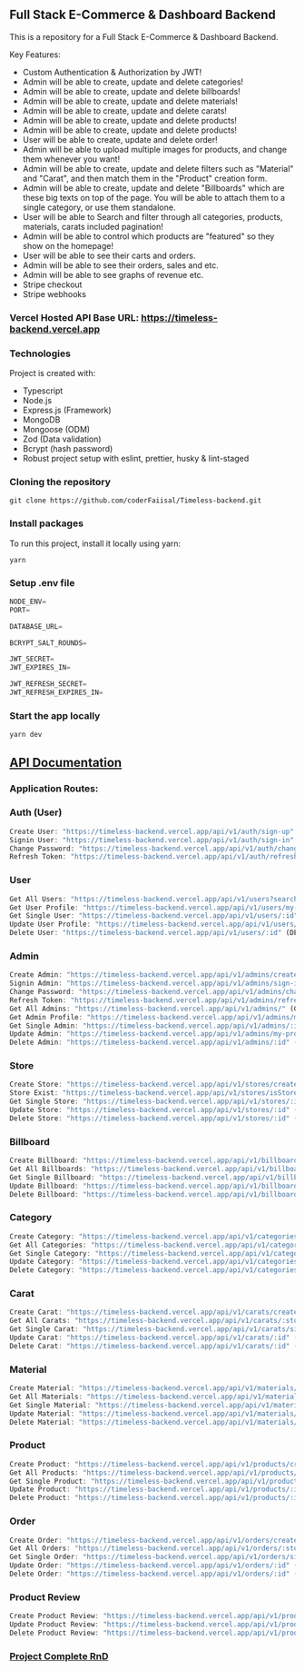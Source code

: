 ## Full Stack E-Commerce & Dashboard Backend

This is a repository for a Full Stack E-Commerce & Dashboard Backend.

Key Features:

- Custom Authentication & Authorization by JWT!
- Admin will be able to create, update and delete categories!
- Admin will be able to create, update and delete billboards!
- Admin will be able to create, update and delete materials!
- Admin will be able to create, update and delete carats!
- Admin will be able to create, update and delete products!
- Admin will be able to create, update and delete products!
- User will be able to create, update and delete order!
- Admin will be able to upload multiple images for products, and change them whenever you want!
- Admin will be able to create, update and delete filters such as "Material" and "Carat", and then match them in the "Product" creation form.
- Admin will be able to create, update and delete "Billboards" which are these big texts on top of the page. You will be able to attach them to a single category, or use them standalone.
- User will be able to Search and filter through all categories, products, materials, carats included pagination!
- Admin will be able to control which products are "featured" so they show on the homepage!
- User will be able to see their carts and orders.
- Admin will be able to see their orders, sales and etc.
- Admin will be able to see graphs of revenue etc.
- Stripe checkout
- Stripe webhooks

### Vercel Hosted API Base URL: https://timeless-backend.vercel.app

### Technologies

Project is created with:

- Typescript
- Node.js
- Express.js (Framework)
- MongoDB
- Mongoose (ODM)
- Zod (Data validation)
- Bcrypt (hash password)
- Robust project setup with eslint, prettier, husky & lint-staged

### Cloning the repository

```shell
git clone https://github.com/coderFaiisal/Timeless-backend.git
```

### Install packages

To run this project, install it locally using yarn:

```shell
yarn
```

### Setup .env file

```ts
NODE_ENV=
PORT=

DATABASE_URL=

BCRYPT_SALT_ROUNDS=

JWT_SECRET=
JWT_EXPIRES_IN=

JWT_REFRESH_SECRET=
JWT_REFRESH_EXPIRES_IN=
```

### Start the app locally

```shell
yarn dev
```

## [API Documentation](https://documenter.getpostman.com/view/29322785/2s9YXk3gAs)

### Application Routes:

### Auth (User)

```ts
Create User: "https://timeless-backend.vercel.app/api/v1/auth/sign-up" (POST)
Signin User: "https://timeless-backend.vercel.app/api/v1/auth/sign-in" (POST)
Change Password: "https://timeless-backend.vercel.app/api/v1/auth/change-password" (POST)
Refresh Token: "https://timeless-backend.vercel.app/api/v1/auth/refresh-token" (POST)
```

### User

```ts
Get All Users: "https://timeless-backend.vercel.app/api/v1/users?search&filter" (GET) (Admin)
Get User Profile: "https://timeless-backend.vercel.app/api/v1/users/my-profile" (GET) (Auth User)
Get Single User: "https://timeless-backend.vercel.app/api/v1/users/:id" (Single GET) (Admin)
Update User Profile: "https://timeless-backend.vercel.app/api/v1/users/my-profile" (PATCH) (Auth User)
Delete User: "https://timeless-backend.vercel.app/api/v1/users/:id" (DELETE) (Auth User)
```

### Admin

```ts
Create Admin: "https://timeless-backend.vercel.app/api/v1/admins/create-admin" (POST)
Signin Admin: "https://timeless-backend.vercel.app/api/v1/admins/sign-in" (POST)
Change Password: "https://timeless-backend.vercel.app/api/v1/admins/change-password" (POST)
Refresh Token: "https://timeless-backend.vercel.app/api/v1/admins/refresh-token" (POST)
Get All Admins: "https://timeless-backend.vercel.app/api/v1/admins/" (GET) (Admin)
Get Admin Profile: "https://timeless-backend.vercel.app/api/v1/admins/my-profile" (GET) (Admin)
Get Single Admin: "https://timeless-backend.vercel.app/api/v1/admins/:id" (GET) (Admin)
Update Admin: "https://timeless-backend.vercel.app/api/v1/admins/my-profile" (PATCH) (Admin)
Delete Admin: "https://timeless-backend.vercel.app/api/v1/admins/:id" (DELETE) (Admin)
```

### Store

```ts
Create Store: "https://timeless-backend.vercel.app/api/v1/stores/create-store" (POST) (Admin)
Store Exist: "https://timeless-backend.vercel.app/api/v1/stores/isStoreExist" (GET) (Admin)
Get Single Store: "https://timeless-backend.vercel.app/api/v1/stores/:id" (GET) (Admin)
Update Store: "https://timeless-backend.vercel.app/api/v1/stores/:id" (PATCH) (Admin)
Delete Store: "https://timeless-backend.vercel.app/api/v1/stores/:id" (DELETE) (Super Admin)
```

### Billboard

```ts
Create Billboard: "https://timeless-backend.vercel.app/api/v1/billboards/create-billboard" (POST) (Admin)
Get All Billboards: "https://timeless-backend.vercel.app/api/v1/billboards/:storeId" (GET) (Admin)
Get Single Billboard: "https://timeless-backend.vercel.app/api/v1/billboards/single-billboard/:id" (GET) (Admin)
Update Billboard: "https://timeless-backend.vercel.app/api/v1/billboards/:id" (PATCH) (Admin)
Delete Billboard: "https://timeless-backend.vercel.app/api/v1/billboards/:id" (DELETE) (Super Admin)
```

### Category

```ts
Create Category: "https://timeless-backend.vercel.app/api/v1/categories/create-category" (POST) (Admin)
Get All Categories: "https://timeless-backend.vercel.app/api/v1/categories/:storeId" (GET)
Get Single Category: "https://timeless-backend.vercel.app/api/v1/categories/single-category/:id" (GET)
Update Category: "https://timeless-backend.vercel.app/api/v1/categories/:id" (PATCH) (Admin)
Delete Category: "https://timeless-backend.vercel.app/api/v1/categories/:id" (DELETE) (Super Admin)
```

### Carat

```ts
Create Carat: "https://timeless-backend.vercel.app/api/v1/carats/create-carat" (POST) (Admin)
Get All Carats: "https://timeless-backend.vercel.app/api/v1/carats/:storeId" (GET) (Admin)
Get Single Carat: "https://timeless-backend.vercel.app/api/v1/carats/single-carat/:id" (GET) (Admin)
Update Carat: "https://timeless-backend.vercel.app/api/v1/carats/:id" (PATCH) (Admin)
Delete Carat: "https://timeless-backend.vercel.app/api/v1/carats/:id" (DELETE) (Super Admin)
```

### Material

```ts
Create Material: "https://timeless-backend.vercel.app/api/v1/materials/create-material" (POST) (Admin)
Get All Materials: "https://timeless-backend.vercel.app/api/v1/materials/:storeId" (GET) (Admin)
Get Single Material: "https://timeless-backend.vercel.app/api/v1/materials/single-carat/:id" (GET) (Admin)
Update Material: "https://timeless-backend.vercel.app/api/v1/materials/:id" (PATCH) (Admin)
Delete Material: "https://timeless-backend.vercel.app/api/v1/materials/:id" (DELETE) (Super Admin)
```

### Product

```ts
Create Product: "https://timeless-backend.vercel.app/api/v1/products/create-product" (POST) (Admin)
Get All Products: "https://timeless-backend.vercel.app/api/v1/products/:storeId" (GET)
Get Single Product: "https://timeless-backend.vercel.app/api/v1/products/single-product/:id" (GET)
Update Product: "https://timeless-backend.vercel.app/api/v1/products/:id" (PATCH) (Admin)
Delete Product: "https://timeless-backend.vercel.app/api/v1/products/:id" (DELETE) (Super Admin)
```

### Order

```ts
Create Order: "https://timeless-backend.vercel.app/api/v1/orders/create-order" (POST) (User)
Get All Orders: "https://timeless-backend.vercel.app/api/v1/orders/:storeId" (GET) (Admin & Auth User)
Get Single Order: "https://timeless-backend.vercel.app/api/v1/orders/single-order/:id" (GET) (Admin & Auth User)
Update Order: "https://timeless-backend.vercel.app/api/v1/orders/:id" (PATCH) (Admin & Auth User)
Delete Order: "https://timeless-backend.vercel.app/api/v1/orders/:id" (DELETE) (Admin & Auth User)
```

### Product Review

```ts
Create Product Review: "https://timeless-backend.vercel.app/api/v1/productReviews/:id" (POST) (User)
Update Product Review: "https://timeless-backend.vercel.app/api/v1/productReviews/:id" (PATCH) (User)
Delete Product Review: "https://timeless-backend.vercel.app/api/v1/productReviews/:id" (DELETE) (User)
```

### [Project Complete RnD](https://www.notion.so/Timeless-Jewellery-c2fc3a5892ac4a3fa74dd9a1401dd402?pvs=4)
